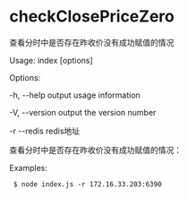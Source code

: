 checkClosePriceZero
===================

查看分时中是否存在昨收价没有成功赋值的情况

 Usage: index [options]

 Options:

   -h, --help      output usage information

   -V, --version   output the version number

   -r --redis <n>  redis地址

 查看分时中是否存在昨收价没有成功赋值的情况：

 Examples:

     $ node index.js -r 172.16.33.203:6390
